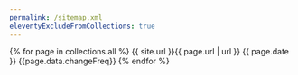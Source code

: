 ```yaml
---
permalink: /sitemap.xml
eleventyExcludeFromCollections: true
---
```

<urlset xmlns="http://www.sitemaps.org/schemas/sitemap/0.9">
    {% for page in collections.all %}
        <url>
            <loc>{{ site.url }}{{ page.url | url }}</loc>
            <lastmod>{{ page.date }}</lastmod>
            <changefreq>{{page.data.changeFreq}}</changefreq>
        </url>
    {% endfor %}
</urlset>